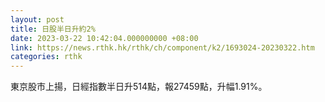 ```yaml
---
layout: post
title: 日股半日升約2%
date: 2023-03-22 10:42:04.000000000 +08:00
link: https://news.rthk.hk/rthk/ch/component/k2/1693024-20230322.htm
categories: rthk
---
```


東京股市上揚，日經指數半日升514點，報27459點，升幅1.91%。
